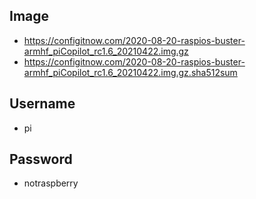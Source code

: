 ## Image
* https://configitnow.com/2020-08-20-raspios-buster-armhf_piCopilot_rc1.6_20210422.img.gz
* https://configitnow.com/2020-08-20-raspios-buster-armhf_piCopilot_rc1.6_20210422.img.gz.sha512sum
## Username
* pi

## Password
* notraspberry
